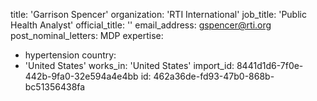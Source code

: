 title: 'Garrison Spencer'
organization: 'RTI International'
job_title: 'Public Health Analyst'
official_title: ''
email_address: gspencer@rti.org
post_nominal_letters: MDP
expertise:
  - hypertension
country:
  - 'United States'
works_in: 'United States'
import_id: 8441d1d6-7f0e-442b-9fa0-32e594a4e4bb
id: 462a36de-fd93-47b0-868b-bc51356438fa
